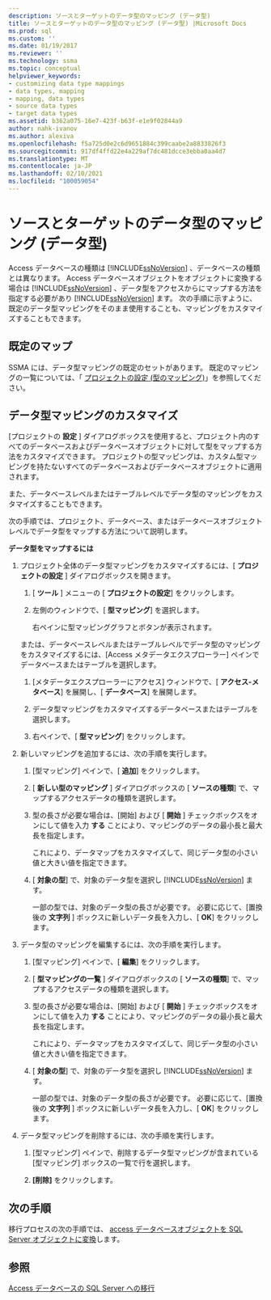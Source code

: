 ```yaml
---
description: ソースとターゲットのデータ型のマッピング (データ型)
title: ソースとターゲットのデータ型のマッピング (データ型) |Microsoft Docs
ms.prod: sql
ms.custom: ''
ms.date: 01/19/2017
ms.reviewer: ''
ms.technology: ssma
ms.topic: conceptual
helpviewer_keywords:
- customizing data type mappings
- data types, mapping
- mapping, data types
- source data types
- target data types
ms.assetid: b362a075-16e7-423f-b63f-e1e9f02844a9
author: nahk-ivanov
ms.author: alexiva
ms.openlocfilehash: f5a725d0e2c6d9651884c399caabe2a8833826f3
ms.sourcegitcommit: 917df4ffd22e4a229af7dc481dcce3ebba0aa4d7
ms.translationtype: MT
ms.contentlocale: ja-JP
ms.lasthandoff: 02/10/2021
ms.locfileid: "100059054"
---
```

# <a name="mapping-source-and-target-data-types-accesstosql"></a>ソースとターゲットのデータ型のマッピング (データ型)
Access データベースの種類は [!INCLUDE[ssNoVersion](../../includes/ssnoversion-md.md)] 、データベースの種類とは異なります。 Access データベースオブジェクトをオブジェクトに変換する場合は [!INCLUDE[ssNoVersion](../../includes/ssnoversion-md.md)] 、データ型をアクセスからにマップする方法を指定する必要があり [!INCLUDE[ssNoVersion](../../includes/ssnoversion-md.md)] ます。 次の手順に示すように、既定のデータ型マッピングをそのまま使用することも、マッピングをカスタマイズすることもできます。  
  
## <a name="default-mappings"></a>既定のマップ  
SSMA には、データ型マッピングの既定のセットがあります。 既定のマッピングの一覧については、「 [プロジェクトの設定 (型のマッピング)](./project-settings-type-mapping-accesstosql.md)」を参照してください。  
  
## <a name="customizing-data-type-mappings"></a>データ型マッピングのカスタマイズ  
[プロジェクトの **設定** ] ダイアログボックスを使用すると、プロジェクト内のすべてのデータベースおよびデータベースオブジェクトに対して型をマップする方法をカスタマイズできます。 プロジェクトの型マッピングは、カスタム型マッピングを持たないすべてのデータベースおよびデータベースオブジェクトに適用されます。  
  
また、データベースレベルまたはテーブルレベルでデータ型のマッピングをカスタマイズすることもできます。  
  
次の手順では、プロジェクト、データベース、またはデータベースオブジェクトレベルでデータ型をマップする方法について説明します。  
  
**データ型をマップするには**  
  
1.  プロジェクト全体のデータ型マッピングをカスタマイズするには、[ **プロジェクトの設定** ] ダイアログボックスを開きます。  
  
    1.  [ **ツール** ] メニューの [ **プロジェクトの設定**] をクリックします。  
  
    2.  左側のウィンドウで、[ **型マッピング**] を選択します。  
  
        右ペインに型マッピンググラフとボタンが表示されます。  
  
    または、データベースレベルまたはテーブルレベルでデータ型のマッピングをカスタマイズするには、[Access メタデータエクスプローラー] ペインでデータベースまたはテーブルを選択します。  
  
    1.  [メタデータエクスプローラーにアクセス] ウィンドウで、[ **アクセス-メタベース**] を展開し、[ **データベース**] を展開します。  
  
    2.  データ型マッピングをカスタマイズするデータベースまたはテーブルを選択します。  
  
    3.  右ペインで、[ **型マッピング**] をクリックします。  
  
2.  新しいマッピングを追加するには、次の手順を実行します。  
  
    1.  [型マッピング] ペインで、[ **追加**] をクリックします。  
  
    2.  [ **新しい型のマッピング** ] ダイアログボックスの [ **ソースの種類**] で、マップするアクセスデータの種類を選択します。  
  
    3.  型の長さが必要な場合は、[開始] および [ **開始** ] チェックボックスをオンにして値を入力 **する** ことにより、マッピングのデータの最小長と最大長を指定します。  
  
        これにより、データマップをカスタマイズして、同じデータ型の小さい値と大きい値を指定できます。  
  
    4.  [ **対象の型**] で、対象のデータ型を選択し [!INCLUDE[ssNoVersion](../../includes/ssnoversion-md.md)] ます。  
  
        一部の型では、対象のデータ型の長さが必要です。 必要に応じて、[置換後の **文字列** ] ボックスに新しいデータ長を入力し、[ **OK**] をクリックします。  
  
3.  データ型のマッピングを編集するには、次の手順を実行します。  
  
    1.  [型マッピング] ペインで、[ **編集**] をクリックします。  
  
    2.  [ **型マッピングの一覧** ] ダイアログボックスの [ **ソースの種類**] で、マップするアクセスデータの種類を選択します。  
  
    3.  型の長さが必要な場合は、[開始] および [ **開始** ] チェックボックスをオンにして値を入力 **する** ことにより、マッピングのデータの最小長と最大長を指定します。  
  
        これにより、データマップをカスタマイズして、同じデータ型の小さい値と大きい値を指定できます。  
  
    4.  [ **対象の型**] で、対象のデータ型を選択し [!INCLUDE[ssNoVersion](../../includes/ssnoversion-md.md)] ます。  
  
        一部の型では、対象のデータ型の長さが必要です。 必要に応じて、[置換後の **文字列** ] ボックスに新しいデータ長を入力し、[ **OK**] をクリックします。  
  
4.  データ型マッピングを削除するには、次の手順を実行します。  
  
    1.  [型マッピング] ペインで、削除するデータ型マッピングが含まれている [型マッピング] ボックスの一覧で行を選択します。  
  
    2.  **[削除]** をクリックします。  
  
## <a name="next-steps"></a>次の手順  
移行プロセスの次の手順では、 [access データベースオブジェクトを SQL Server オブジェクトに変換](converting-access-database-objects-accesstosql.md)します。  
  
## <a name="see-also"></a>参照  
[Access データベースの SQL Server への移行](migrating-access-databases-to-sql-server-azure-sql-db-accesstosql.md)  
